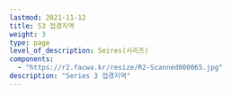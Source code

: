 ```yaml
---
lastmod: 2021-11-12
title: S3 접경지역
weight: 3
type: page
level_of_description: Seires(시리즈)
components: 
  - "https://r2.facwa.kr/resize/R2-Scanned000065.jpg"
description: "Series 3 접경지역"
---
```

